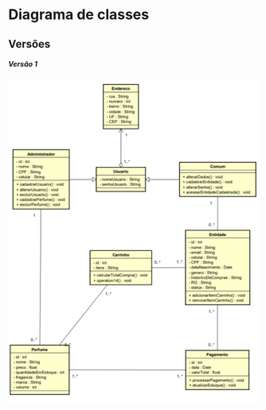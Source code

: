 # Diagrama de classes
 
## Versões

##### *Versão 1*
![diagrama_de_classes](docs/imgs/diagrama%20perfumaria%201.png)

